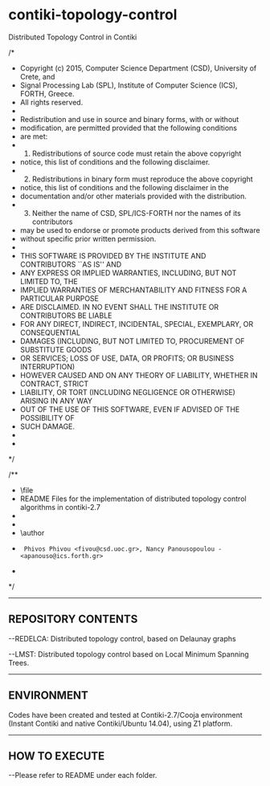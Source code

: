 # contiki-topology-control
Distributed Topology Control in Contiki

/*
 * Copyright (c) 2015, Computer Science Department (CSD), University of Crete, and 
 * Signal Processing Lab (SPL), Institute of Computer Science (ICS), FORTH, Greece.
 * All rights reserved.
 *
 * Redistribution and use in source and binary forms, with or without
 * modification, are permitted provided that the following conditions
 * are met:
 * 1. Redistributions of source code must retain the above copyright
 *    notice, this list of conditions and the following disclaimer.
 * 2. Redistributions in binary form must reproduce the above copyright
 *    notice, this list of conditions and the following disclaimer in the
 *    documentation and/or other materials provided with the distribution.
 * 3. Neither the name of CSD, SPL/ICS-FORTH nor the names of its contributors
 *    may be used to endorse or promote products derived from this software
 *    without specific prior written permission.
 *
 * THIS SOFTWARE IS PROVIDED BY THE INSTITUTE AND CONTRIBUTORS ``AS IS'' AND
 * ANY EXPRESS OR IMPLIED WARRANTIES, INCLUDING, BUT NOT LIMITED TO, THE
 * IMPLIED WARRANTIES OF MERCHANTABILITY AND FITNESS FOR A PARTICULAR PURPOSE
 * ARE DISCLAIMED.  IN NO EVENT SHALL THE INSTITUTE OR CONTRIBUTORS BE LIABLE
 * FOR ANY DIRECT, INDIRECT, INCIDENTAL, SPECIAL, EXEMPLARY, OR CONSEQUENTIAL
 * DAMAGES (INCLUDING, BUT NOT LIMITED TO, PROCUREMENT OF SUBSTITUTE GOODS
 * OR SERVICES; LOSS OF USE, DATA, OR PROFITS; OR BUSINESS INTERRUPTION)
 * HOWEVER CAUSED AND ON ANY THEORY OF LIABILITY, WHETHER IN CONTRACT, STRICT
 * LIABILITY, OR TORT (INCLUDING NEGLIGENCE OR OTHERWISE) ARISING IN ANY WAY
 * OUT OF THE USE OF THIS SOFTWARE, EVEN IF ADVISED OF THE POSSIBILITY OF
 * SUCH DAMAGE.
 *
 * 
 */

/**
 * \file
 *  README Files for the implementation of distributed topology control algorithms in contiki-2.7
 *
 *
 * \author
 *      Phivos Phivou <fivou@csd.uoc.gr>, Nancy Panousopoulou - <apanouso@ics.forth.gr>
 *	
 */

-------------------------------------------------
REPOSITORY CONTENTS
------------------------------------------------
--REDELCA: Distributed topology control, based on Delaunay graphs

--LMST: Distributed topology control based on Local Minimum Spanning Trees.

------------------------------------
ENVIRONMENT
------------------------------------
Codes have been created and tested at Contiki-2.7/Cooja environment (Instant Contiki and native Contiki/Ubuntu 14.04), using Z1 platform.

------------------------------------
HOW TO EXECUTE
------------------------------------
--Please refer to README under each folder.
